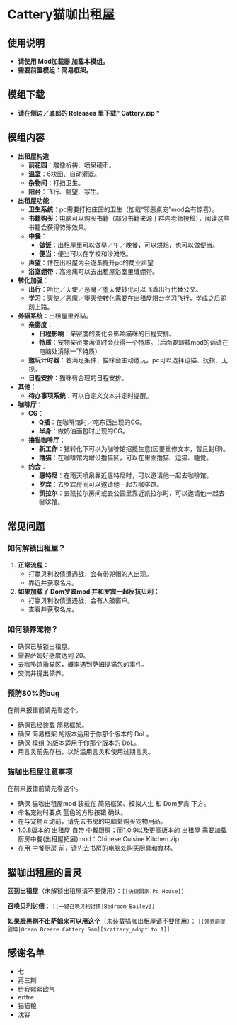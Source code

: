 # Cattery猫咖出租屋

## 使用说明
- **请使用 Mod加载器 加载本模组。**
- **需要前置模组：简易框架。**

## 模组下载
- **请在侧边／底部的 Releases 里下载" Cattery.zip "**

## 模组内容
- **出租屋构造**
    - **前花园**：雕像祈祷、喷泉硬币。
    - **温室**：6块田、自动灌溉。
    - **杂物间**：打扫卫生。
    - **阳台**：飞行、眺望、写生。
- **出租屋功能**：
    - **卫生系统**：pc需要打扫庄园的卫生（加载“邪恶桌宠”mod会有惊喜）。
    - **书籍购买**：电脑可以购买书籍（部分书籍来源于群内老师投稿），阅读这些书籍会获得特殊效果。
    - **中餐**：
        - **做饭**：出租屋里可以做早／午／晚餐，可以烘焙，也可以做便当。
        - **便当**：便当可以在学校和沙滩吃。
    - **声望**：住在出租屋内会逐渐提升pc的商业声望
    - **浴室绷带**：高疼痛可以去出租屋浴室里缠绷带。
- **转化加强**：
    - **出行**：哈比／天使／恶魔／堕天使转化可以飞着出行代替公交。
    - **学习**：天使／恶魔／堕天使转化需要在出租屋阳台学习飞行，学成之后即刻上路。
- **养猫系统**：出租屋里养猫。
    - **亲密度**：
        - **日程影响**：亲密度的变化会影响猫咪的日程安排。
        - **特质**：宠物亲密度满值时会获得一个特质。（后面要卸载mod的话请在电脑处清除一下特质）
    - **邀玩计时器**：若满足条件，猫咪会主动邀玩。pc可以选择逗猫、抚摸、无视。
    - **日程安排**：猫咪有合理的日程安排。
- **其他**：
    - **待办事项系统**：可以自定义文本并定时提醒。
- **咖啡厅**：
    - **CG**：
        - **Q插**：在咖啡馆时／吃东西出现的CG。
        - **半身**：做奶油面包时出现的CG。
    - **撸猫咖啡厅**：
        - **新工作**：猫转化下可以为咖啡馆招揽生意(因要重修文本，暂且封印)。
        - **撸猫**：在咖啡馆内增设撸猫区，可以在里面撸猫、逗猫、睡觉。
    - **约会**：
        - **惠特尼**：在雨天喷泉靠近惠特尼时，可以邀请他一起去咖啡馆。
        - **罗宾**：去罗宾房间可以邀请他一起去咖啡馆。
        - **凯拉尔**：去凯拉尔房间或去公园里靠近凯拉尔时，可以邀请他一起去咖啡馆。

## 常见问题

### 如何解锁出租屋？
1. **正常流程：**
    - 打赢贝利收债遭遇战，会有带兜帽的人出现。
    - 靠近并获取名片。
2. **如果加载了 Dom罗宾mod 并和罗宾一起反抗贝利：**
    - 打赢贝利收债遭遇战，会有人敲窗户。
    - 查看并获取名片。

### 如何领养宠物？
- 确保已解锁出租屋。
- 需要萨姆好感度达到 20。
- 去咖啡馆撸猫区，概率遇到萨姆提猫包的事件。
- 交流并提出领养。

### 预防80%的bug
在前来报错前请先看这个。
- 确保已经装载 简易框架。
- 确保 简易框架 的版本适用于你那个版本的 DoL。
- 确保 模组 的版本适用于你那个版本的 DoL。
- 用言灵前先存档，以防滥用言灵和使用过期言灵。
### 猫咖出租屋注意事项
在前来报错前请先看这个。
- 确保 猫咖出租屋mod 装载在 简易框架、模拟人生 和 Dom罗宾 下方。
- 命名宠物时要点 蓝色的方形按钮 确认。
- 在与宠物互动前，请先去书房的电脑处购买宠物用品。
- 1.0.8版本的 出租屋 自带 中餐厨房；而1.0.9以及更高版本的 出租屋 需要加载 厨房中餐(出租屋拓展)mod：Chinese Cuisine Kitchen.zip
- 在用 中餐厨房 前，请先去书房的电脑处购买厨具和食材。

## 猫咖出租屋的言灵
**回到出租屋**（未解锁出租屋请不要使用）：`[[快捷回家|Pc House]]`  

**召唤贝利讨债**：
`[[一键召唤贝利讨债|Bedroom Bailey]]`  

**如果脸黑刷不出萨姆来可以用这个**（未装载猫咖出租屋请不要使用）：
`[[领养前提剧情|Ocean Breeze Cattery Sam][$cattery_adopt to 1]]` 

## 感谢名单
- 七
- 再三荆
- 给我熙熙欧气
- erttre
- 猫猫粮
- 沈容
